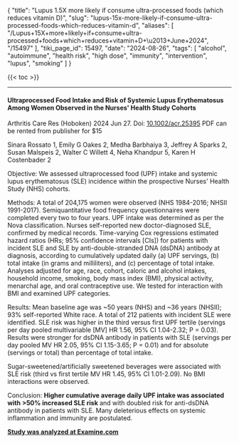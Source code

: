 {
    "title": "Lupus 1.5X more likely if consume ultra-processed foods (which reduces vitamin D)",
    "slug": "lupus-15x-more-likely-if-consume-ultra-processed-foods-which-reduces-vitamin-d",
    "aliases": [
        "/Lupus+15X+more+likely+if+consume+ultra-processed+foods+which+reduces+vitamin+D+\u2013+June+2024",
        "/15497"
    ],
    "tiki_page_id": 15497,
    "date": "2024-08-26",
    "tags": [
        "alcohol",
        "autoimmune",
        "health risk",
        "high dose",
        "immunity",
        "intervention",
        "lupus",
        "smoking"
    ]
}


{{< toc >}}

---

#### Ultraprocessed Food Intake and Risk of Systemic Lupus Erythematosus Among Women Observed in the Nurses' Health Study Cohorts

Arthritis Care Res (Hoboken)  2024 Jun 27. Doi: [10.1002/acr.25395](10.1002/acr.25395) PDF can be rented from publisher for $15

Sinara Rossato 1, Emily G Oakes 2, Medha Barbhaiya 3, Jeffrey A Sparks 2, Susan Malspeis 2, Walter C Willett 4, Neha Khandpur 5, Karen H Costenbader 2

Objective: We assessed ultraprocessed food (UPF) intake and systemic lupus erythematosus (SLE) incidence within the prospective Nurses' Health Study (NHS) cohorts.

Methods: A total of 204,175 women were observed (NHS 1984-2016; NHSII 1991-2017). Semiquantitative food frequency questionnaires were completed every two to four years. UPF intake was determined as per the Nova classification. Nurses self-reported new doctor-diagnosed SLE, confirmed by medical records. Time-varying Cox regressions estimated hazard ratios (HRs; 95% confidence intervals <span>[CIs]</span>) for patients with incident SLE and SLE by anti-double-stranded DNA (dsDNA) antibody at diagnosis, according to cumulatively updated daily (a) UPF servings, (b) total intake (in grams and milliliters), and (c) percentage of total intake. Analyses adjusted for age, race, cohort, caloric and alcohol intakes, household income, smoking, body mass index (BMI), physical activity, menarchal age, and oral contraceptive use. We tested for interaction with BMI and examined UPF categories.

Results: Mean baseline age was ~50 years (NHS) and ~36 years (NHSII); 93% self-reported White race. A total of 212 patients with incident SLE were identified. SLE risk was higher in the third versus first UPF tertile (servings per day pooled multivariable <span>[MV]</span> HR 1.56, 95% CI 1.04-2.32; P = 0.03). Results were stronger for dsDNA antibody in patients with SLE (servings per day pooled MV HR 2.05, 95% CI 1.15-3.65; P = 0.01) and for absolute (servings or total) than percentage of total intake. 

Sugar-sweetened/artificially sweetened beverages were associated with SLE risk (third vs first tertile MV HR 1.45, 95% CI 1.01-2.09). No BMI interactions were observed.

Conclusion:  **Higher cumulative average daily UPF intake was associated with >50% increased SLE risk**  and with doubled risk for anti-dsDNA antibody in patients with SLE. Many deleterious effects on systemic inflammation and immunity are postulated.

 **[Study was analyzed at Examine.com](https://examine.com/research-feed/study/0ODrk9/)**